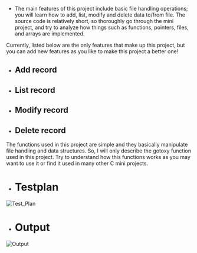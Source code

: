 * The main features of this project include basic file handling operations; you will learn how to add, list, modify and delete data to/from file. The source code is relatively short, so thoroughly go through the mini project, and try to analyze how things such as functions, pointers, files, and arrays are implemented.

Currently, listed below are the only features that make up this project, but you can add new features as you like to make this project a better one!

* ## Add record
* ## List record
* ## Modify record
* ## Delete record
The functions used in this project are simple and they basically manipulate file handling and data structures. So, I will only describe the gotoxy function used in this project. Try to understand how this functions works as you may want to use it or find it used in many other C mini projects.


* # Testplan
![Test_Plan](https://user-images.githubusercontent.com/79264869/153271689-929d00b8-a3af-49a1-bae1-9e51c43b5688.jpg)

* # Output
![Output](https://user-images.githubusercontent.com/79264869/153273192-bf6c6df1-32bc-4205-acbe-bd6aa20efde4.png)
